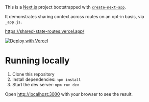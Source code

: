 This is a [Next.js](https://nextjs.org/) project bootstrapped with [`create-next-app`](https://github.com/vercel/next.js/tree/canary/packages/create-next-app).

It demonstrates sharing context across routes on an opt-in basis, via `_app.js`.

https://shared-state-routes.vercel.app/

[![Deploy with Vercel](https://vercel.com/button)](https://vercel.com/new/git/external?repository-url=https%3A%2F%2Fgithub.com%2Fgavinsharp%2Fshared-state-routes)

# Running locally

1. Clone this repository
2. Install dependencies: `npm install`
3. Start the dev server: `npm run dev`

Open [http://localhost:3000](http://localhost:3000) with your browser to see the result.
